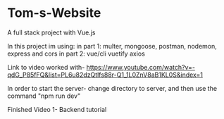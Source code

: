# Tom-s-Website

A full stack project with Vue.js

In this project im using:
in part 1:
multer, mongoose, postman, nodemon, express and cors
in part 2:
vue/cli
vuetify
axios

Link to video worked with- https://www.youtube.com/watch?v=-qdG_P85fFQ&list=PL6u82dzQtlfs88r-Q1_1L0ZnV8aB1KL0S&index=1

In order to start the server- change directory to server, and then use the command "npm run dev"

Finished Video 1- Backend tutorial
